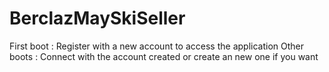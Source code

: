 # BerclazMaySkiSeller

First boot  : Register with a new account to access the application
Other boots : Connect with the account created or create an new one if you want

